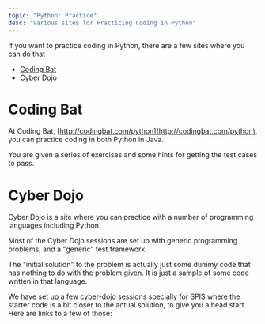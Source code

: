 ```yaml
---
topic: "Python: Practice"
desc: "Various sites for Practicing Coding in Python"
---
```



If you want to practice coding in Python, there are a few sites where you can do that

* [Coding Bat](http://codingbat.com/python)
* [Cyber Dojo](https://cyber-dojo.org)

# Coding Bat 

At Coding Bat, [http://codingbat.com/python](http://codingbat.com/python), you can practice coding in both Python in Java.

You are given a series of exercises and some hints for getting the test cases to pass.

# Cyber Dojo

Cyber Dojo is a site where you can practice with a number of programming languages including Python.

Most of the Cyber Dojo sessions are set up with generic programming problems, and a "generic" test framework.

The "initial solution" to the problem is actually just some dummy code that has nothing to do with the problem given.  It is just a 
sample of some code written in that language.

We have set up a few cyber-dojo sessions specially for SPIS where the starter code is a bit closer to the actual solution, 
to give you a head start.  Here are links to a few of those:


